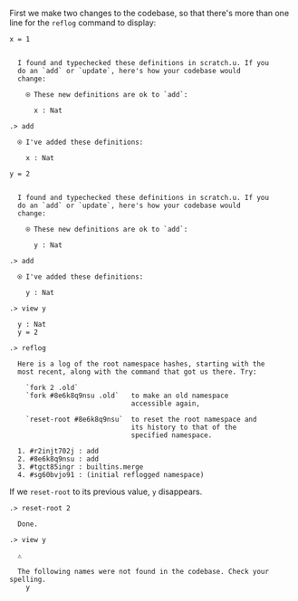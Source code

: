 First we make two changes to the codebase, so that there's more than one line
for the `reflog` command to display:

```unison
x = 1
```

```ucm

  I found and typechecked these definitions in scratch.u. If you
  do an `add` or `update`, here's how your codebase would
  change:
  
    ⍟ These new definitions are ok to `add`:
    
      x : Nat

```
```ucm
.> add

  ⍟ I've added these definitions:
  
    x : Nat

```
```unison
y = 2
```

```ucm

  I found and typechecked these definitions in scratch.u. If you
  do an `add` or `update`, here's how your codebase would
  change:
  
    ⍟ These new definitions are ok to `add`:
    
      y : Nat

```
```ucm
.> add

  ⍟ I've added these definitions:
  
    y : Nat

.> view y

  y : Nat
  y = 2

```
```ucm
.> reflog

  Here is a log of the root namespace hashes, starting with the
  most recent, along with the command that got us there. Try:
  
    `fork 2 .old`             
    `fork #8e6k8q9nsu .old`   to make an old namespace
                              accessible again,
                              
    `reset-root #8e6k8q9nsu`  to reset the root namespace and
                              its history to that of the
                              specified namespace.
  
  1. #r2injt702j : add
  2. #8e6k8q9nsu : add
  3. #tgct85ingr : builtins.merge
  4. #sg60bvjo91 : (initial reflogged namespace)

```
If we `reset-root` to its previous value, `y` disappears.
```ucm
.> reset-root 2

  Done.

```
```ucm
.> view y

  ⚠️
  
  The following names were not found in the codebase. Check your spelling.
    y

```
